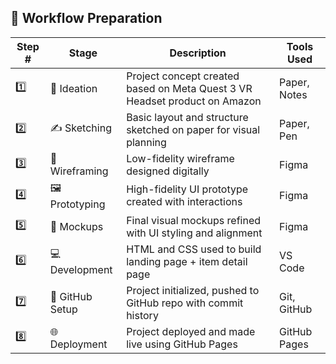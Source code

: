 ## 🧠 Workflow Preparation

| Step # | Stage            | Description                                                                 | Tools Used       |
|--------|------------------|-----------------------------------------------------------------------------|------------------|
| 1️⃣     | 📝 Ideation       | Project concept created based on Meta Quest 3 VR Headset product on Amazon | Paper, Notes     |
| 2️⃣     | ✍️ Sketching      | Basic layout and structure sketched on paper for visual planning           | Paper, Pen       |
| 3️⃣     | 🧩 Wireframing    | Low-fidelity wireframe designed digitally                                   | Figma            |
| 4️⃣     | 🖼️ Prototyping    | High-fidelity UI prototype created with interactions                       | Figma            |
| 5️⃣     | 🎨 Mockups        | Final visual mockups refined with UI styling and alignment                  | Figma            |
| 6️⃣     | 💻 Development    | HTML and CSS used to build landing page + item detail page                 | VS Code          |
| 7️⃣     | 🚀 GitHub Setup   | Project initialized, pushed to GitHub repo with commit history             | Git, GitHub      |
| 8️⃣     | 🌐 Deployment     | Project deployed and made live using GitHub Pages                          | GitHub Pages     |

